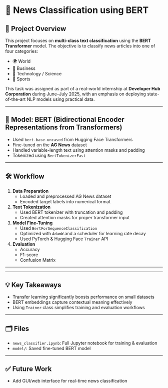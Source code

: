 # 📰 News Classification using BERT

## 📌 Project Overview

This project focuses on **multi-class text classification** using the **BERT Transformer** model. The objective is to classify news articles into one of four categories:

- 🌍 World  
- 💼 Business  
- 🧪 Technology / Science  
- 🏅 Sports

This task was assigned as part of a real-world internship at **Developer Hub Corporation** during June–July 2025, with an emphasis on deploying state-of-the-art NLP models using practical data.

---

## 🧠 Model: BERT (Bidirectional Encoder Representations from Transformers)

- Used `bert-base-uncased` from Hugging Face Transformers
- Fine-tuned on the **AG News** dataset
- Handled variable-length text using attention masks and padding
- Tokenized using `BertTokenizerFast`

---

## 🛠️ Workflow

1. **Data Preparation**
   - Loaded and preprocessed AG News dataset
   - Encoded target labels into numerical format
2. **Text Tokenization**
   - Used BERT tokenizer with truncation and padding
   - Created attention masks for proper transformer input
3. **Model Fine-Tuning**
   - Used `BertForSequenceClassification`
   - Optimized with `AdamW` and a scheduler for learning rate decay
   - Used PyTorch & Hugging Face `Trainer` API
4. **Evaluation**
   - Accuracy
   - F1-score
   - Confusion Matrix

---

---

## 💡 Key Takeaways

- Transfer learning significantly boosts performance on small datasets
- BERT embeddings capture contextual meaning effectively
- Using `Trainer` class simplifies training and evaluation workflows

---

## 🗂️ Files

- `news_classifier.ipynb`: Full Jupyter notebook for training & evaluation
- `model/`: Saved fine-tuned BERT model
---

## ✅ Future Work

- Add GUI/web interface for real-time news classification

